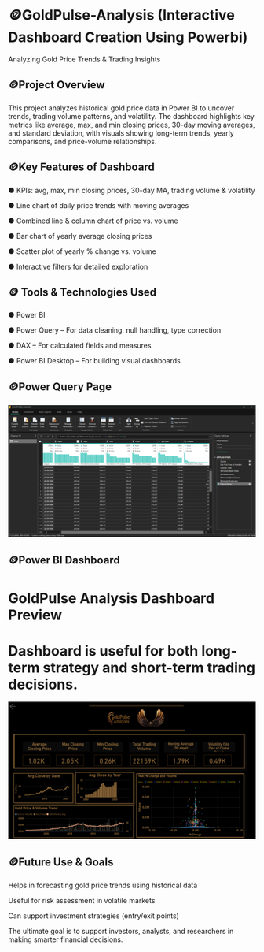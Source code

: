 # 🪙GoldPulse-Analysis (Interactive Dashboard Creation Using Powerbi)
Analyzing Gold Price Trends & Trading Insights

## 🪙Project Overview
This project analyzes historical gold price data in Power BI to uncover trends, trading volume patterns, and volatility. The dashboard highlights key metrics like average, max, and min closing prices, 30-day moving averages, and standard deviation, with visuals showing long-term trends, yearly comparisons, and price-volume relationships.

## 🪙Key Features of Dashboard

● KPIs: avg, max, min closing prices, 30-day MA, trading volume & volatility

● Line chart of daily price trends with moving averages

● Combined line & column chart of price vs. volume

● Bar chart of yearly average closing prices

● Scatter plot of yearly % change vs. volume

● Interactive filters for detailed exploration

## 🪙 Tools & Technologies Used

● Power BI

● Power Query – For data cleaning, null handling, type correction

● DAX – For calculated fields and measures

● Power BI Desktop – For building visual dashboards

## 🪙Power Query Page
<img src="https://github.com/Nandhunandy2910/GoldPulse-Analysis/blob/main/Power%20query.png">

## 🪙Power BI Dashboard
# GoldPulse Analysis Dashboard Preview 

# Dashboard is useful for both long-term strategy and short-term trading decisions.

<img src="https://github.com/Nandhunandy2910/GoldPulse-Analysis/blob/main/Dashboard%20screenshot.png">

## 🪙Future Use & Goals

Helps in forecasting gold price trends using historical data

Useful for risk assessment in volatile markets

Can support investment strategies (entry/exit points)

The ultimate goal is to support investors, analysts, and researchers in making smarter financial decisions.











